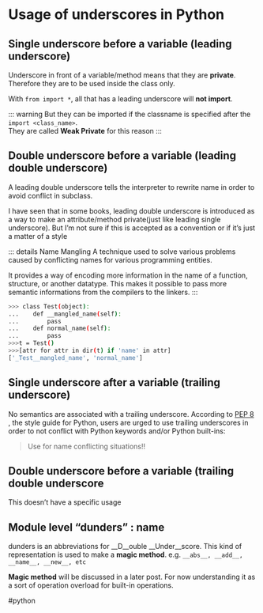# Usage of underscores in Python
## Single underscore before a variable (leading underscore)
Underscore in front of a variable/method means that they are __private__. Therefore they are to be used inside the class only.

With `from import *`, all that has a leading underscore will __not import__. 

::: warning
But they can be imported if the classname is specified after the `import <class_name>`.  
They are called __Weak Private__ for this reason
:::

## Double underscore before a variable (leading double underscore)
A leading double underscore tells the interpreter to rewrite name in order to avoid conflict in subclass.

I have seen that in some books, leading double underscore is introduced as a way to make an attribute/method private(just like leading single underscore).  But I’m not sure if this is accepted as a convention or if it’s just a matter of a style

::: details Name Mangling
A technique used to solve various problems caused by conflicting names for various programming entities.

It provides a way of encoding more information in the name of a function, structure, or another datatype. This makes it possible to pass more semantic informations from the compilers to the linkers.
:::

```bash
>>> class Test(object):
...    def __mangled_name(self):
...        pass
...    def normal_name(self):
...        pass
>>>t = Test()
>>>[attr for attr in dir(t) if 'name' in attr]
['_Test__mangled_name', 'normal_name']
```


## Single underscore after a variable (trailing underscore)
No semantics are associated with a trailing underscore. According to  [PEP 8](https://www.python.org/dev/peps/pep-0008/#descriptive-naming-styles) , the style guide for Python, users are urged to use trailing underscores in order to not conflict with Python keywords and/or Python built-ins:

> Use for name conflicting situations!!  

## Double underscore before a variable (trailing double underscore
This doesn’t have a specific usage

## Module level “dunders” : __name__
dunders is an abbreviations for __D__ouble __Under__score. This kind of representation is used to make a __magic method__. e.g. `__abs__, __add__, __name__, __new__, etc`

__Magic method__ will be discussed in a later post. For now understanding it as a sort of operation overload for built-in operations.


#python